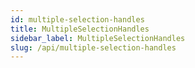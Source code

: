 ```yaml
---
id: multiple-selection-handles
title: MultipleSelectionHandles
sidebar_label: MultipleSelectionHandles
slug: /api/multiple-selection-handles
---
```

